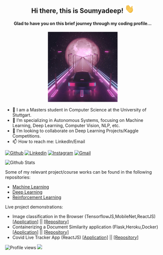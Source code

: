 <h2 align="center"> Hi there,  this is Soumyadeep! <img src="https://github.com/SoumyadeepB/SoumyadeepB/blob/main/images/Hi.gif" width="30px"></h2>

<h4 align="center"> Glad to have you on this brief journey through my coding profile... </h4>
<p align="center">  
  <img src="https://github.com/SoumyadeepB/SoumyadeepB/blob/main/images/neon.gif"  width="45%" height="20%">
</p>

- 🔭 I am a Masters student in Computer Science at the University of Stuttgart.
- 🌱 I’m specializing in Autonomous Systems, focusing on Machine Learning, Deep Learning, Computer Vision, NLP, etc.
- 👯 I’m looking to collaborate on Deep Learning Projects/Kaggle Competitions.
- 📫 How to reach me: LinkedIn/Email

[![Github](https://img.shields.io/badge/-Github-000?style=flat&logo=Github&logoColor=white)](https://github.com/soumyadeepb)
[![Linkedin](https://img.shields.io/badge/-LinkedIn-blue?style=flat&logo=Linkedin&logoColor=white)](https://www.linkedin.com/in/soumyadeepb/)
[![Instagram](https://img.shields.io/badge/-Instagram-c13584?style=flat&labelColor=c13584&logo=instagram&logoColor=white)](https://www.instagram.com/soumyadeep_bh/)
[![Gmail](https://img.shields.io/badge/-Gmail-c14438?style=flat&logo=Gmail&logoColor=white)](mailto:soumyadeep.bh1994@gmail.com)

![Github Stats](https://github-readme-stats.vercel.app/api?username=soumyadeepb&count_private=true&show_icons=true&include_all_commits=true&theme=gotham)

Some of my relevant project/course works can be found in the following repositories:
- [Machine Learning](https://github.com/SoumyadeepB/Machine-Learning)
- [Deep Learning](https://github.com/SoumyadeepB/DeepLearning)
- [Reinforcement Learning](https://github.com/SoumyadeepB/Reinforcement-Learning)

Live project demonstrations:
- Image classification in the Browser (TensorflowJS,MobileNet,ReactJS) [[Application]](https://soumyadeepb.github.io/image-classifier/) || [[Repository]](https://github.com/SoumyadeepB/image-classifier/tree/master)
- Containerizing a Document Similarity application (Flask,Heroku,Docker) [[Application]](https://docapp-sbh.herokuapp.com/) || [[Repository]](https://github.com/SoumyadeepB/document-similarity-heroku)
- Covid Live Tracker App (ReactJS) [[Application]](https://soumyadeepb.github.io/covid-tracker/) || [[Repository]](https://github.com/SoumyadeepB/covid-tracker)

![Profile views](https://gpvc.arturio.dev/soumyadeepb)  <img src="https://img.shields.io/github/followers/soumyadeepb?label=Follow" style=" float:left, margin-right:10px" />

